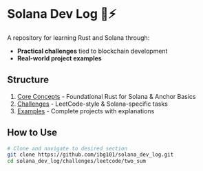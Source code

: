 # Solana Dev Log 🦀⚡

A repository for learning Rust and Solana through:  
- **Practical challenges** tied to blockchain development  
- **Real-world project examples**  

## Structure  
1. [Core Concepts](/core_concepts) - Foundational Rust for Solana & Anchor Basics  
2. [Challenges](/challenges) - LeetCode-style & Solana-specific tasks  
3. [Examples](/examples) - Complete projects with explanations    

## How to Use  
```bash
# Clone and navigate to desired section  
git clone https://github.com/ibg101/solana_dev_log.git  
cd solana_dev_log/challenges/leetcode/two_sum  
